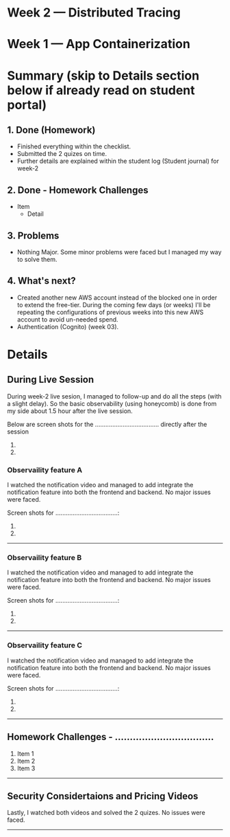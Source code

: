 # Week 2 — Distributed Tracing

# Week 1 — App Containerization

# Summary (skip to Details section below if already read on student portal)

## 1. Done (Homework)
- Finished everything within the checklist. 
- Submitted the 2 quizes on time. 
- Further details are explained within the student log (Student journal) for week-2

## 2. Done - Homework Challenges
- Item
    - Detail
  
## 3. Problems
- Nothing Major. Some minor problems were faced but I managed my way to solve them.

## 4. What's next?
- Created another new AWS account instead of the blocked one in order to extend the free-tier. During the coming few days (or weeks) I'll be repeating the configurations of previous weeks into this new AWS account to avoid un-needed spend. 
- Authentication (Cognito) (week 03).


# Details


## During Live Session

During week-2 live sesion, I managed to follow-up and do all the steps (with a slight delay). So the basic observability (using honeycomb) is done from my side about 1.5 hour after the live session.

Below are screen shots for the ..................................... directly after the session
1. <Item> ![<Tag>](week-02/<name>.png)
1. <Item> ![<Tag>](week-02/<name>.png)


### Observaility feature A
I watched the notification video and managed to add integrate the notification feature into both the frontend and backend. No major issues were faced.

Screen shots for ....................................:

1. <Item> ![<Tag>](week-02/<name>.png)
1. <Item> ![<Tag>](week-02/<name>.png)

___

### Observaility feature B

I watched the notification video and managed to add integrate the notification feature into both the frontend and backend. No major issues were faced.

Screen shots for ....................................:

1. <Item> ![<Tag>](week-02/<name>.png)
1. <Item> ![<Tag>](week-02/<name>.png)
  
____

### Observaility feature C

I watched the notification video and managed to add integrate the notification feature into both the frontend and backend. No major issues were faced.

Screen shots for ....................................:

1. <Item> ![<Tag>](week-02/<name>.png)
1. <Item> ![<Tag>](week-02/<name>.png)

  
___
  


## Homework Challenges - .................................

1. Item 1
1. Item 2
1. Item 3
  

___

## Security Considertaions and Pricing Videos

Lastly, I watched both videos and solved the 2 quizes. No issues were faced.

____

